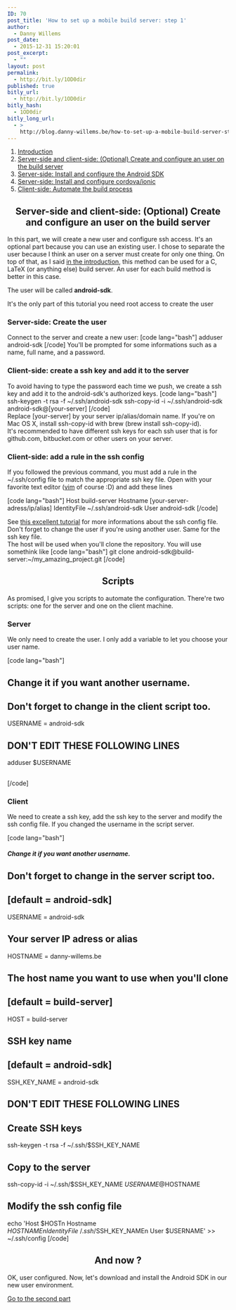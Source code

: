 ```yaml
---
ID: 70
post_title: 'How to set up a mobile build server: step 1'
author:
  - Danny Willems
post_date:
  - 2015-12-31 15:20:01
post_excerpt:
  - ""
layout: post
permalink:
  - http://bit.ly/1OD0dir
published: true
bitly_url:
  - http://bit.ly/1OD0dir
bitly_hash:
  - 1OD0dir
bitly_long_url:
  - >
    http://blog.danny-willems.be/how-to-set-up-a-mobile-build-server-step-1/
---
```

<ol>
        <li><a href="http://blog.danny-willems.be/how-to-set-up-a-mobile-build-server/">Introduction</a></li>
	<li><a href="http://blog.danny-willems.be/how-to-set-up-a-mobile-build-server-step-1/">Server-side and client-side: (Optional) Create and configure an user on the build server</a></li>
	<li><a href="http://blog.danny-willems.be/how-to-set-up-a-mobile-build-server-step-2/">Server-side: Install and configure the Android SDK</a></li>
	<li><a href="http://blog.danny-willems.be/how-to-set-up-a-mobile-build-server-step-3/">Server-side: Install and configure cordova/ionic</a></li>
	<li><a href="http://blog.danny-willems.be/how-to-set-up-a-mobile-build-server-step-4/">Client-side: Automate the build process</a></li>
</ol>

<h2 style="text-align: center">Server-side and client-side: (Optional) Create and configure an user on the build server</h2>

In this part, we will create a new user and configure ssh access. It's an optional part because you can use an existing user.
I chose to separate the user because I think an user on a server must create for only one thing.
On top of that, as I said <a href="http://blog.danny-willems.be/how-to-set-up-a-mobile-build-server/">in the introduction</a>, this method can be used for a C, LaTeX (or anything else) build server. An user for each build method is better in this case.

The user will be called <span style="font-weight: bold">android-sdk</span>.
<div class="dw-quote">It's the only part of this tutorial you need root access to create the user</div>
<h3>Server-side: Create the user</h3>
Connect to the server and create a new user:
[code lang="bash"]
adduser android-sdk
[/code]
You'll be prompted for some informations such as a name, full name, and a password.
<h3>Client-side: create a ssh key and add it to the server</h3>
To avoid having to type the password each time we push, we create a ssh key and add it to the android-sdk's authorized keys.
[code lang="bash"]
ssh-keygen -t rsa -f ~/.ssh/android-sdk
ssh-copy-id -i ~/.ssh/android-sdk android-sdk@[your-server]
[/code]
<div class="dw-quote">Replace [your-server] by your server ip/alias/domain name. If you're on Mac OS X, install ssh-copy-id with brew (brew install ssh-copy-id).</div>
<div class="dw-quote">It's recommended to have different ssh keys for each ssh user that is for github.com, bitbucket.com or other users on your server.</div>
<h3>Client-side: add a rule in the ssh config</h3>
If you followed the previous command, you must add a rule in the ~/.ssh/config file to match the appropriate ssh key file.
Open with your favorite text editor (<a href="http://blog.danny-willems.be/vim-ide/">vim</a> of course :D) and add these lines

[code lang="bash"]
Host build-server
Hostname [your-server-adress/ip/alias]
IdentityFile ~/.ssh/android-sdk
User android-sdk
[/code]
<div class="dw-quote">See <a href="http://nerderati.com/2011/03/17/simplify-your-life-with-an-ssh-config-file/">this excellent tutorial</a> for more informations about the ssh config file. Don't forget to change the user if you're using another user. Same for the ssh key file.</div>
The host will be used when you'll clone the repository. You will use somethink like
[code lang="bash"]
git clone android-sdk@build-server:~/my_amazing_project.git
[/code]

<h2 style="text-align: center">Scripts</h2>
As promised, I give you scripts to automate the configuration. There're two scripts: one for the server and one on the client machine.
<h3>Server</h3>
We only need to create the user. I only add a variable to let you choose your user name.

[code lang="bash"]
## Change it if you want another username.
## Don't forget to change in the client script too.
USERNAME = android-sdk

## DON'T EDIT THESE FOLLOWING LINES
adduser $USERNAME
##
[/code]
<h3>Client</h3>
We need to create a ssh key, add the ssh key to the server and modify the ssh config file. If you changed the username in the script server.

[code lang="bash"]
##### Change it if you want another username.
## Don't forget to change in the server script too.
## [default = android-sdk]
USERNAME = android-sdk

## Your server IP adress or alias
HOSTNAME = danny-willems.be

## The host name you want to use when you'll clone
## [default = build-server]
HOST = build-server

## SSH key name
## [default = android-sdk]
SSH_KEY_NAME = android-sdk

## DON'T EDIT THESE FOLLOWING LINES
## Create SSH keys
ssh-keygen -t rsa -f ~/.ssh/$SSH_KEY_NAME

## Copy to the server
ssh-copy-id -i ~/.ssh/$SSH_KEY_NAME $USERNAME@$HOSTNAME

## Modify the ssh config file
echo 'Host $HOSTn Hostname $HOSTNAMEn IdentityFile ~/.ssh/$SSH_KEY_NAMEn User $USERNAME' &gt;&gt; ~/.ssh/config
[/code]

<h2 style="text-align: center">And now ?</h2>

OK, user configured. Now, let's download and install the Android SDK in our new user environment.

<span class="dashicons dashicons-arrow-right-alt"></span><a href="http://blog.danny-willems.be/how-to-set-up-a-mobile-build-server-step-2/">Go to the second part</a>